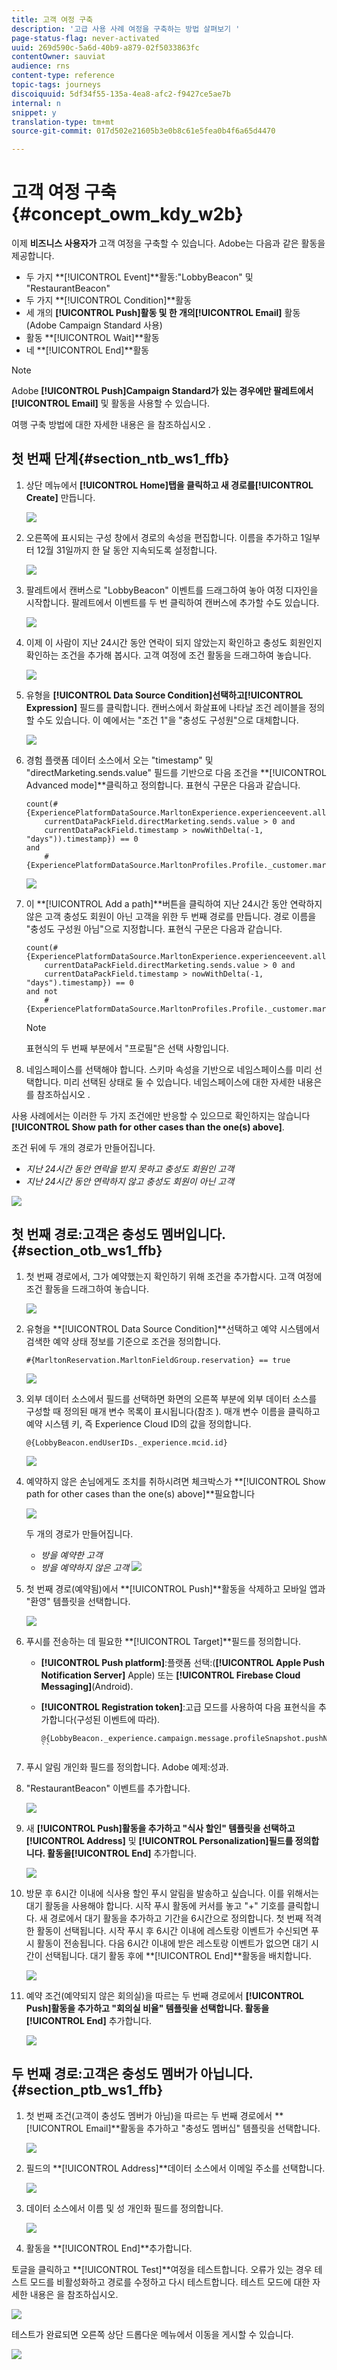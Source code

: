 ```yaml
---
title: 고객 여정 구축
description: '고급 사용 사례 여정을 구축하는 방법 살펴보기 '
page-status-flag: never-activated
uuid: 269d590c-5a6d-40b9-a879-02f5033863fc
contentOwner: sauviat
audience: rns
content-type: reference
topic-tags: journeys
discoiquuid: 5df34f55-135a-4ea8-afc2-f9427ce5ae7b
internal: n
snippet: y
translation-type: tm+mt
source-git-commit: 017d502e21605b3e0b8c61e5fea0b4f6a65d4470

---
```



# 고객 여정 구축 {#concept_owm_kdy_w2b}

이제 **비즈니스 사용자가** 고객 여정을 구축할 수 있습니다. Adobe는 다음과 같은 활동을 제공합니다.

* 두 가지 **[!UICONTROL Event]**활동:&quot;LobbyBeacon&quot; 및 &quot;RestaurantBeacon&quot;
* 두 가지 **[!UICONTROL Condition]**활동
* 세 개의 **[!UICONTROL Push]**활동 및 한 개의**[!UICONTROL Email]** 활동(Adobe Campaign Standard 사용)
* 활동 **[!UICONTROL Wait]**활동
* 네 **[!UICONTROL End]**활동

>[!NOTE]
>
>Adobe **[!UICONTROL Push]**Campaign Standard가 있는 경우에만 팔레트에서**[!UICONTROL Email]** 및 활동을 사용할 수 있습니다.

여행 구축 방법에 대한 자세한 내용은 을 참조하십시오 [](../building-journeys/journey.md).

## 첫 번째 단계{#section_ntb_ws1_ffb}

1. 상단 메뉴에서 **[!UICONTROL Home]**탭을 클릭하고 새 경로를**[!UICONTROL Create]** 만듭니다.

   ![](../assets/journey31.png)

1. 오른쪽에 표시되는 구성 창에서 경로의 속성을 편집합니다. 이름을 추가하고 1일부터 12월 31일까지 한 달 동안 지속되도록 설정합니다.

   ![](../assets/journeyuc2_12.png)

1. 팔레트에서 캔버스로 &quot;LobbyBeacon&quot; 이벤트를 드래그하여 놓아 여정 디자인을 시작합니다. 팔레트에서 이벤트를 두 번 클릭하여 캔버스에 추가할 수도 있습니다.

   ![](../assets/journeyuc2_13.png)

1. 이제 이 사람이 지난 24시간 동안 연락이 되지 않았는지 확인하고 충성도 회원인지 확인하는 조건을 추가해 봅시다. 고객 여정에 조건 활동을 드래그하여 놓습니다.

   ![](../assets/journeyuc2_14.png)

1. 유형을 **[!UICONTROL Data Source Condition]**선택하고**[!UICONTROL Expression]** 필드를 클릭합니다. 캔버스에서 화살표에 나타날 조건 레이블을 정의할 수도 있습니다. 이 예에서는 &quot;조건 1&quot;을 &quot;충성도 구성원&quot;으로 대체합니다.

   ![](../assets/journeyuc2_15.png)

1. 경험 플랫폼 데이터 소스에서 오는 &quot;timestamp&quot; 및 &quot;directMarketing.sends.value&quot; 필드를 기반으로 다음 조건을 **[!UICONTROL Advanced mode]**클릭하고 정의합니다. 표현식 구문은 다음과 같습니다.

   ```
   count(#{ExperiencePlatformDataSource.MarltonExperience.experienceevent.all(
       currentDataPackField.directMarketing.sends.value > 0 and
       currentDataPackField.timestamp > nowWithDelta(-1, "days")).timestamp}) == 0
   and
       #{ExperiencePlatformDataSource.MarltonProfiles.Profile._customer.marlton.loyaltyMember}
   ```

   ![](../assets/journeyuc2_30.png)

1. 이 **[!UICONTROL Add a path]**버튼을 클릭하여 지난 24시간 동안 연락하지 않은 고객 충성도 회원이 아닌 고객을 위한 두 번째 경로를 만듭니다. 경로 이름을 &quot;충성도 구성원 아님&quot;으로 지정합니다. 표현식 구문은 다음과 같습니다.

   ```
   count(#{ExperiencePlatformDataSource.MarltonExperience.experienceevent.all(
       currentDataPackField.directMarketing.sends.value > 0 and
       currentDataPackField.timestamp > nowWithDelta(-1, "days").timestamp}) == 0
   and not
       #{ExperiencePlatformDataSource.MarltonProfiles.Profile._customer.marlton.loyaltyMember}
   ```

   >[!NOTE]
   >
   >표현식의 두 번째 부분에서 &quot;프로필&quot;은 선택 사항입니다.

1. 네임스페이스를 선택해야 합니다. 스키마 속성을 기반으로 네임스페이스를 미리 선택합니다. 미리 선택된 상태로 둘 수 있습니다. 네임스페이스에 대한 자세한 내용은 를 참조하십시오 [](../event/selecting-the-namespace.md).

사용 사례에서는 이러한 두 가지 조건에만 반응할 수 있으므로 확인하지는 않습니다 **[!UICONTROL Show path for other cases than the one(s) above]**.

조건 뒤에 두 개의 경로가 만들어집니다.

* _지난 24시간 동안 연락을 받지 못하고 충성도 회원인 고객_
* _지난 24시간 동안 연락하지 않고 충성도 회원이 아닌 고객_

![](../assets/journeyuc2_16.png)

## 첫 번째 경로:고객은 충성도 멤버입니다. {#section_otb_ws1_ffb}

1. 첫 번째 경로에서, 그가 예약했는지 확인하기 위해 조건을 추가합시다. 고객 여정에 조건 활동을 드래그하여 놓습니다.

   ![](../assets/journeyuc2_17.png)

1. 유형을 **[!UICONTROL Data Source Condition]**선택하고 예약 시스템에서 검색한 예약 상태 정보를 기준으로 조건을 정의합니다.

   ```
   #{MarltonReservation.MarltonFieldGroup.reservation} == true
   ```

   ![](../assets/journeyuc2_18.png)

1. 외부 데이터 소스에서 필드를 선택하면 화면의 오른쪽 부분에 외부 데이터 소스를 구성할 때 정의된 매개 변수 목록이 표시됩니다(참조 [](../usecase/configuring-the-data-sources.md)). 매개 변수 이름을 클릭하고 예약 시스템 키, 즉 Experience Cloud ID의 값을 정의합니다.

   ```
   @{LobbyBeacon.endUserIDs._experience.mcid.id}
   ```

   ![](../assets/journeyuc2_19.png)

1. 예약하지 않은 손님에게도 조치를 취하시려면 체크박스가 **[!UICONTROL Show path for other cases than the one(s) above]**필요합니다

   ![](../assets/journeyuc2_20.png)

   두 개의 경로가 만들어집니다.

   * _방을 예약한 고객_
   * _방을 예약하지 않은 고객_
   ![](../assets/journeyuc2_21.png)

1. 첫 번째 경로(예약됨)에서 **[!UICONTROL Push]**활동을 삭제하고 모바일 앱과 &quot;환영&quot; 템플릿을 선택합니다.

   ![](../assets/journeyuc2_22.png)

1. 푸시를 전송하는 데 필요한 **[!UICONTROL Target]**필드를 정의합니다.

   * **[!UICONTROL Push platform]**:플랫폼 선택:(**[!UICONTROL Apple Push Notification Server]** Apple) 또는 **[!UICONTROL Firebase Cloud Messaging]**(Android).
   * **[!UICONTROL Registration token]**:고급 모드를 사용하여 다음 표현식을 추가합니다(구성된 이벤트에 따라).

      ```
      @{LobbyBeacon._experience.campaign.message.profileSnapshot.pushNotificationTokens.first().token}
      ``
      
1. 푸시 알림 개인화 필드를 정의합니다. Adobe 예제:성과.

1. &quot;RestaurantBeacon&quot; 이벤트를 추가합니다.

   ![](../assets/journeyuc2_23.png)

1. 새 **[!UICONTROL Push]**활동을 추가하고 &quot;식사 할인&quot; 템플릿을 선택하고**[!UICONTROL Address]** 및 **[!UICONTROL Personalization]**필드를 정의합니다. 활동을**[!UICONTROL End]** 추가합니다.

   ![](../assets/journeyuc2_24.png)

1. 방문 후 6시간 이내에 식사용 할인 푸시 알림을 발송하고 싶습니다. 이를 위해서는 대기 활동을 사용해야 합니다. 시작 푸시 활동에 커서를 놓고 &quot;+&quot; 기호를 클릭합니다. 새 경로에서 대기 활동을 추가하고 기간을 6시간으로 정의합니다. 첫 번째 적격한 활동이 선택됩니다. 시작 푸시 후 6시간 이내에 레스토랑 이벤트가 수신되면 푸시 활동이 전송됩니다. 다음 6시간 이내에 받은 레스토랑 이벤트가 없으면 대기 시간이 선택됩니다. 대기 활동 후에 **[!UICONTROL End]**활동을 배치합니다.

   ![](../assets/journeyuc2_31.png)

1. 예약 조건(예약되지 않은 회의실)을 따르는 두 번째 경로에서 **[!UICONTROL Push]**활동을 추가하고 &quot;회의실 비율&quot; 템플릿을 선택합니다. 활동을**[!UICONTROL End]** 추가합니다.

   ![](../assets/journeyuc2_25.png)

## 두 번째 경로:고객은 충성도 멤버가 아닙니다.{#section_ptb_ws1_ffb}

1. 첫 번째 조건(고객이 충성도 멤버가 아님)을 따르는 두 번째 경로에서 **[!UICONTROL Email]**활동을 추가하고 &quot;충성도 멤버십&quot; 템플릿을 선택합니다.

   ![](../assets/journeyuc2_26.png)

1. 필드의 **[!UICONTROL Address]**데이터 소스에서 이메일 주소를 선택합니다.

   ![](../assets/journeyuc2_27.png)

1. 데이터 소스에서 이름 및 성 개인화 필드를 정의합니다.

   ![](../assets/journeyuc2_28.png)

1. 활동을 **[!UICONTROL End]**추가합니다.

토글을 클릭하고 **[!UICONTROL Test]**여정을 테스트합니다. 오류가 있는 경우 테스트 모드를 비활성화하고 경로를 수정하고 다시 테스트합니다. 테스트 모드에 대한 자세한 내용은 을 참조하십시오[](../building-journeys/testing-the-journey.md).

![](../assets/journeyuc2_32bis.png)

테스트가 완료되면 오른쪽 상단 드롭다운 메뉴에서 이동을 게시할 수 있습니다.

![](../assets/journeyuc2_32.png)
